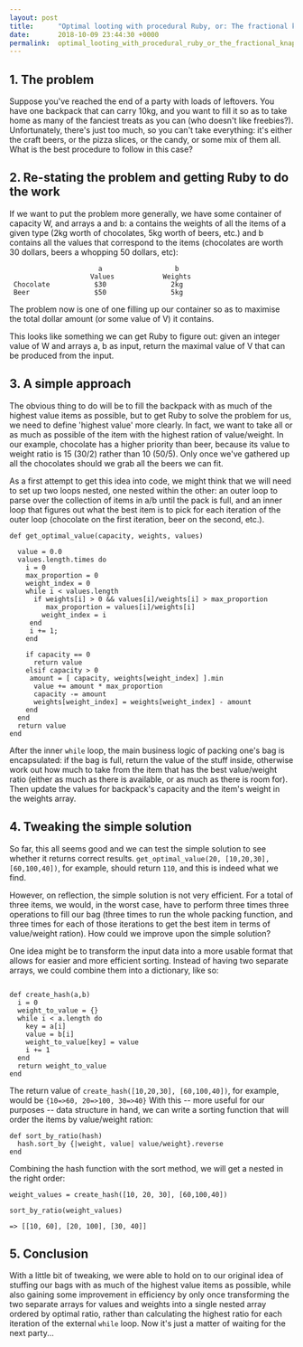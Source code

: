 ```yaml
---
layout: post
title:      "Optimal looting with procedural Ruby, or: The fractional knapsack problem"
date:       2018-10-09 23:44:30 +0000
permalink:  optimal_looting_with_procedural_ruby_or_the_fractional_knapsack_problem
---
```


## 1. The problem

Suppose you've reached the end of a party with loads of leftovers. You have one backpack that can carry 10kg, and you want to fill it so as to take home as many of the fanciest treats as you can (who doesn't like freebies?).  Unfortunately, there's just too much, so you can't take everything: it's either the craft beers, or the pizza slices, or the candy, or some mix of them all. What is the best procedure to follow in this case?

## 2. Re-stating the problem and getting Ruby to do the work

If we want to put the problem more generally, we have some container of capacity W, and arrays a and b: a contains the weights of all the items of a given type (2kg worth of chocolates, 5kg worth of beers, etc.) and b contains all the values that correspond to the items (chocolates are worth 30 dollars, beers a whopping 50 dollars, etc):

                          a                  b 
                        Values            Weights
     Chocolate           $30                2kg
     Beer                $50                5kg          


The problem now is one of one filling up our container so as to maximise the total dollar amount (or some value of V) it contains. 

This looks like something we can get Ruby to figure out: given an integer value of W and arrays a, b as input, return the maximal value of V that can be produced from the input. 

## 3. A simple approach

The obvious thing to do will be to fill the backpack with as much of the highest value items as possible, but to get Ruby to solve the problem for us, we need to define 'highest value' more clearly. In fact, we want to take all or as much as possible of the item with the highest ration of value/weight. In our example, chocolate has a higher priority than beer, because its value to weight ratio is 15 (30/2) rather than 10 (50/5). Only once we've gathered up all the chocolates should we grab all the beers we can fit. 

As a first attempt to get this idea into code, we might think that we will need to set up two loops nested, one nested within the other: an outer loop to parse over the collection of items in a/b until the pack is full, and an inner loop that figures out what the best item is to pick for each iteration of the outer loop (chocolate on the first iteration, beer on the second, etc.).

```
def get_optimal_value(capacity, weights, values)

  value = 0.0
  values.length.times do 
    i = 0
    max_proportion = 0
    weight_index = 0
    while i < values.length
      if weights[i] > 0 && values[i]/weights[i] > max_proportion
         max_proportion = values[i]/weights[i]
        weight_index = i 
     end
     i += 1;
    end

    if capacity == 0
      return value
    elsif capacity > 0
     amount = [ capacity, weights[weight_index] ].min
      value += amount * max_proportion
      capacity -= amount
      weights[weight_index] = weights[weight_index] - amount
    end
  end
  return value
end
```

After the inner `while` loop, the main business logic of packing one's bag is encapsulated: if the bag is full, return the value of the stuff inside, otherwise work out how much to take from the item that has the best value/weight ratio (either as much as there is available, or as much as there is room for). Then update the values for backpack's capacity and the item's weight in the weights array. 

## 4. Tweaking the simple solution

So far, this all seems good and we can test the simple solution to see whether it returns correct results. `get_optimal_value(20, [10,20,30], [60,100,40])`, for example, should return `110`, and this is indeed what we find. 

However, on reflection, the simple solution is not very efficient. For a total of three items, we would, in the worst case, have to perform three times three operations to fill our bag (three times to run the whole packing function, and three times for each of those iterations to get the best item in terms of value/weight ration). How could we improve upon the simple solution?

One idea might be to transform the input data into a more usable format that allows for easier and more efficient sorting. Instead of having two separate arrays, we could combine them into a dictionary, like so: 

```

def create_hash(a,b)
  i = 0
  weight_to_value = {}
  while i < a.length do
    key = a[i]
    value = b[i]
    weight_to_value[key] = value
    i += 1
  end
  return weight_to_value
end
```

The return value of `create_hash([10,20,30], [60,100,40])`, for example, would be  `{10=>60, 20=>100, 30=>40}`
With this -- more useful for our purposes -- data structure in hand, we can write a sorting function that will order the items by value/weight ration:

```
def sort_by_ratio(hash)
  hash.sort_by {|weight, value| value/weight}.reverse
end
```

Combining the hash function with the sort method, we will get a nested in the right order: 

```
weight_values = create_hash([10, 20, 30], [60,100,40])

sort_by_ratio(weight_values)

=> [[10, 60], [20, 100], [30, 40]]
```

## 5. Conclusion
With a little bit of tweaking, we were able to hold on to our original idea of stuffing our bags with as much of the highest value items as possible, while also gaining some improvement in efficiency by only once transforming the two separate arrays for values and weights into a single nested array ordered by optimal ratio, rather than calculating the highest ratio for each iteration of the external `while` loop. Now it's just a matter of waiting for the next party...


